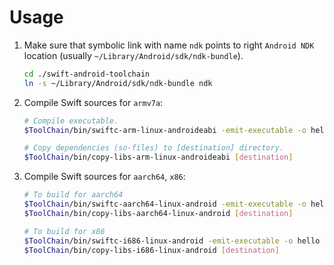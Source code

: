 Usage
=====

1. Make sure that symbolic link with name `ndk` points to right `Android NDK` location (usually `~/Library/Android/sdk/ndk-bundle`).

   ```bash
   cd ./swift-android-toolchain
   ln -s ~/Library/Android/sdk/ndk-bundle ndk
   ```
   
2. Compile Swift sources for `armv7a`:

   ```bash
   # Compile executable.
   $ToolChain/bin/swiftc-arm-linux-androideabi -emit-executable -o hello main.swift
   
   # Copy dependencies (so-files) to [destination] directory.
   $ToolChain/bin/copy-libs-arm-linux-androideabi [destination]
   ```
   
3. Compile Swift sources for `aarch64`, `x86`:

   ```bash
   # To build for aarch64
   $ToolChain/bin/swiftc-aarch64-linux-android -emit-executable -o hello main.swift
   $ToolChain/bin/copy-libs-aarch64-linux-android [destination]
   
   # To build for x86
   $ToolChain/bin/swiftc-i686-linux-android -emit-executable -o hello main.swift
   $ToolChain/bin/copy-libs-i686-linux-android [destination]
   ```